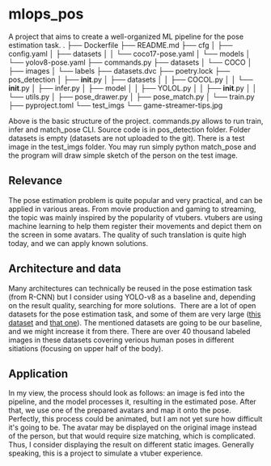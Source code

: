 # mlops_pos

A project that aims to create a well-organized ML pipeline for the pose estimation task.
.
├── Dockerfile
├── README.md
├── cfg
│   ├── config.yaml
│   ├── datasets
│   │   └── coco17-pose.yaml
│   └── models
│       └── yolov8-pose.yaml
├── commands.py
├── datasets
│   └── COCO
│       ├── images
│       └── labels
├── datasets.dvc
├── poetry.lock
├── pos_detection
│   ├── __init__.py
│   ├── datasets
│   │   ├── COCOL.py
│   │   └── __init__.py
│   ├── infer.py
│   ├── model
│   │   ├── YOLOL.py
│   │   ├── __init__.py
│   │   └── utils.py
│   ├── pose_drawer.py
│   ├── pose_match.py
│   └── train.py
├── pyproject.toml
└── test_imgs
    └── game-streamer-tips.jpg

Above is the basic structure of the project. commands.py allows to run train,
infer and match_pose CLI. Source code is in pos_detection folder. Folder
datasets is empty (datasets are not uploaded to the git). There is a test image
in the test_imgs folder. You may run simply python match_pose and the program
will draw simple sketch of the person on the test image.

## Relevance

The pose estimation problem is quite popular and very practical, and can be
applied in various areas. From movie production and gaming to streaming, the
topic was mainly inspired by the popularity of vtubers. vtubers are using
machine learning to help them register their movements and depict them on the
screen in some avatars. The quality of such translation is quite high today, and
we can apply known solutions.

## Architecture and data

Many architectures can technically be reused in the pose estimation task (from
R-CNN) but I consider using YOLO-v8 as a baseline and, depending on the result
quality, searching for more solutions.  There are a lot of open datasets for the
pose estimation task, and some of them are very large
([this dataset](https://academictorrents.com/details/34f2197d360ac8453b33f50d09e452d504d30cbb)
and [that one](http://human-pose.mpi-inf.mpg.de/#overview)). The mentioned
datasets are going to be our baseline, and we might increase it from there.
There are over 40 thousand labeled images in these datasets covering verious
human poses in different sitiations (focusing on upper half of the body).

## Application

In my view, the process should look as follows: an image is fed into the
pipeline, and the model processes it, resulting in the estimated pose. After
that, we use one of the prepared avatars and map it onto the pose. Perfectly,
this process could be animated, but I am not yet sure how difficult it's going
to be. The avatar may be displayed on the original image instead of the person,
but that would require size matching, which is complicated. Thus, I consider
displaying the result on different static images. Generally speaking, this is a
project to simulate a vtuber experience.

